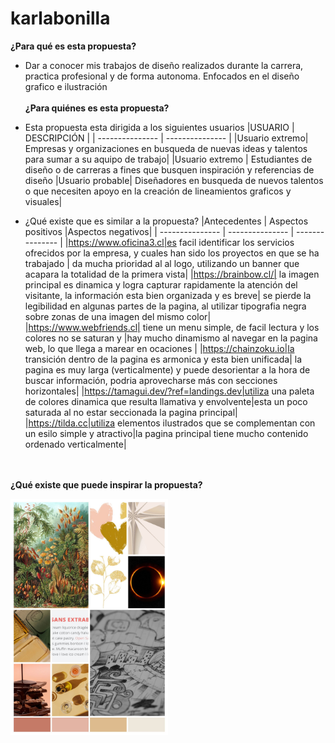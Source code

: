 # karlabonilla
**¿Para qué es esta propuesta?**
* Dar a conocer mis trabajos de diseño realizados durante la carrera, practica profesional y de forma autonoma. Enfocados en el diseño grafico e ilustración
<br> </br>
**¿Para quiénes es esta propuesta?**
* Esta propuesta esta dirigida a los siguientes usuarios
   |USUARIO | DESCRIPCIÓN |
  | --------------- | --------------- |
  |Usuario extremo| Empresas y organizaciones en busqueda de nuevas ideas y talentos para sumar a su aquipo de trabajo|
  |Usuario extremo | Estudiantes de diseño o de carreras a fines que busquen inspiración y referencias de diseño
  |Usuario probable| Diseñadores en busqueda de nuevos talentos o que necesiten apoyo en la creación de lineamientos graficos y visuales|


* ¿Qué existe que es similar a la propuesta?
  |Antecedentes | Aspectos positivos |Aspectos negativos|
  | --------------- | --------------- | --------------- |
  |https://www.oficina3.cl|es facil identificar los servicios ofrecidos por la empresa, y cuales han sido los proyectos en que se ha trabajado | da mucha prioridad al al logo, utilizando un banner que acapara la totalidad de la primera vista|
  |https://brainbow.cl/| la imagen principal es dinamica y logra capturar rapidamente la atención del visitante, la información esta bien organizada y es breve| se pierde la legibilidad en algunas partes de la pagina, al utilizar tipografia negra sobre zonas de una imagen del mismo color|
  |https://www.webfriends.cl| tiene un menu simple, de facil lectura y los colores no se saturan y |hay mucho dinamismo al navegar en la pagina web, lo que llega a marear en ocaciones |
  |https://chainzoku.io|la transición dentro de la pagina es armonica y esta bien unificada| la pagina es muy larga (verticalmente) y puede desorientar a la hora de buscar información, podria aprovecharse más con secciones horizontales|
  |https://tamagui.dev/?ref=landings.dev|utiliza una paleta de colores dinamica que resulta llamativa y envolvente|esta un poco saturada al no estar seccionada la pagina principal|
  |https://tilda.cc|utiliza elementos ilustrados que se complementan con un esilo simple y atractivo|la pagina principal tiene mucho contenido ordenado verticalmente|

<br></br>
**¿Qué existe que puede inspirar la propuesta?**

<img src="https://github.com/Karlabo/karlabonilla/blob/main/img1.jpg" width="50%">
